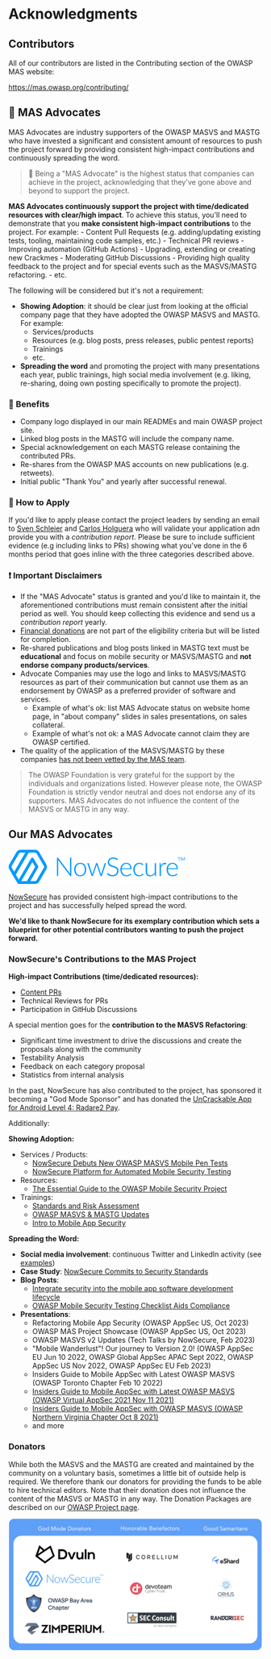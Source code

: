 # Acknowledgments

## Contributors

All of our contributors are listed in the Contributing section of the OWASP MAS website:

<https://mas.owasp.org/contributing/>

## 🥇 MAS Advocates

MAS Advocates are industry supporters of the OWASP MASVS and MASTG who have invested a significant and consistent amount of resources to push the project forward by providing consistent high-impact contributions and continuously spreading the word.

> 🥇 Being a "MAS Advocate" is the highest status that companies can achieve in the project, acknowledging that they've gone above and beyond to support the project.

**MAS Advocates continuously support the project with time/dedicated resources with clear/high impact**. To achieve this status, you'll need to demonstrate that you **make consistent high-impact contributions** to the project. For example:
     - Content Pull Requests (e.g. adding/updating existing tests, tooling, maintaining code samples, etc.)
     - Technical PR reviews
     - Improving automation (GitHub Actions)
     - Upgrading, extending or creating new Crackmes
     - Moderating GitHub Discussions
     - Providing high quality feedback to the project and for special events such as the MASVS/MASTG refactoring.
     - etc.

The following will be considered but it's not a requirement:

- **Showing Adoption**: it should be clear just from looking at the official company page that they have adopted the OWASP MASVS and MASTG. For example:
     - Services/products
     - Resources (e.g. blog posts, press releases, public pentest reports)
     - Trainings
     - etc.
- **Spreading the word** and promoting the project with many presentations each year, public trainings, high social media involvement (e.g. liking, re-sharing, doing own posting specifically to promote the project).

### 🎁 Benefits

- Company logo displayed in our main READMEs and main OWASP project site.
- Linked blog posts in the MASTG will include the company name.
- Special acknowledgement on each MASTG release containing the contributed PRs.
- Re-shares from the OWASP MAS accounts on new publications (e.g. retweets).
- Initial public "Thank You" and yearly after successful renewal.

### 📝 How to Apply

If you'd like to apply please contact the project leaders by sending an email to [Sven Schleier](mailto:sven.schleier@owasp.org) and [Carlos Holguera](mailto:carlos.holguera@owasp.org) who will validate your application adn provide you with a _contribution report_. Please be sure to include sufficient evidence (e.g including links to PRs) showing what you've done in the 6 months period that goes inline with the three categories described above.

### ❗ Important Disclaimers

- If the "MAS Advocate" status is granted and you'd like to maintain it, the aforementioned contributions must remain consistent after the initial period as well. You should keep collecting this evidence and send us a _contribution report_ yearly.
- [Financial donations](https://mas.owasp.org/donate/) are not part of the eligibility criteria but will be listed for completion.
- Re-shared publications and blog posts linked in MASTG text must be **educational** and focus on mobile security or MASVS/MASTG and **not endorse company products/services**.
- Advocate Companies may use the logo and links to MASVS/MASTG resources as part of their communication but cannot use them as an endorsement by OWASP as a preferred provider of software and services.
    - Example of what's ok: list MAS Advocate status on website home page, in "about company" slides in sales presentations, on sales collateral.
    - Example of what's not ok: a MAS Advocate cannot claim they are OWASP certified.
- The quality of the application of the MASVS/MASTG by these companies [has not been vetted by the MAS team](https://mas.owasp.org/MASVS/Intro/04-Assessment_and_Certification/).

> The OWASP Foundation is very grateful for the support by the individuals and organizations listed. However please note, the OWASP Foundation is strictly vendor neutral and does not endorse any of its supporters. MAS Advocates do not influence the content of the MASVS or MASTG in any way.

## Our MAS Advocates

<img src="Images/Other/nowsecure-logo.png" width="350px" />

[NowSecure](https://www.nowsecure.com) has provided consistent high-impact contributions to the project and has successfully helped spread the word.

**We'd like to thank NowSecure for its exemplary contribution which sets a blueprint for other potential contributors wanting to push the project forward.**

### NowSecure's Contributions to the MAS Project

**High-impact Contributions (time/dedicated resources):**

- [Content PRs](https://github.com/OWASP/owasp-mastg/pulls?q=is%3Apr+%22%28by+%40NowSecure%29%22)
- Technical Reviews for PRs
- Participation in GitHub Discussions

A special mention goes for the **contribution to the MASVS Refactoring**:

- Significant time investment to drive the discussions and create the proposals along with the community
- Testability Analysis
- Feedback on each category proposal
- Statistics from internal analysis

In the past, NowSecure has also contributed to the project, has sponsored it becoming a "God Mode Sponsor" and has donated the [UnCrackable App for Android Level 4: Radare2 Pay](0x08b-Reference-Apps.md#android-uncrackable-l4).

Additionally:

**Showing Adoption:**

- Services / Products:
    - [NowSecure Debuts New OWASP MASVS Mobile Pen Tests](https://www.nowsecure.com/blog/2022/03/22/nowsecure-debuts-new-owasp-masvs-mobile-pen-tests/)
    - [NowSecure Platform for Automated Mobile Security Testing](https://www.nowsecure.com/products/nowsecure-platform/)
- Resources:
    - [The Essential Guide to the OWASP Mobile Security Project](https://discover.nowsecure.com/c/manager-guide-owasp?x=LIaYZt&xs=90367)
- Trainings:
    - [Standards and Risk Assessment](https://academy.nowsecure.com/standards-and-risk-assessment)
    - [OWASP MASVS & MASTG Updates](https://academy.nowsecure.com/owasp-masvs-mstg-updates)
    - [Intro to Mobile App Security](https://academy.nowsecure.com/intro-to-mobile-app-security)

**Spreading the Word:**

- **Social media involvement**: continuous Twitter and LinkedIn activity (see [examples](https://twitter.com/search?q=(MASVS%20OR%20MSTG)%20(from%3ANowSecureMobile)&src=typed_query))
- **Case Study**: [NowSecure Commits to Security Standards](https://drive.google.com/file/d/1cns3Ot6MGdHwMMSx88lDds3brktMhLOM/view?usp=share_link)
- **Blog Posts**:
    - [Integrate security into the mobile app software development lifecycle](https://www.scmagazine.com/perspective/devops/integrate-security-into-the-mobile-app-software-development-lifecycle)
    - [OWASP Mobile Security Testing Checklist Aids Compliance](https://www.nowsecure.com/blog/2022/02/23/owasp-mobile-security-testing-checklist-aids-compliance/)
- **Presentations**:
    - Refactoring Mobile App Security (OWASP AppSec US, Oct 2023)
    - OWASP MAS Project Showcase (OWASP AppSec US, Oct 2023)
    - OWASP MASVS v2 Updates (Tech Talks by NowSecure, Feb 2023)
    - "Mobile Wanderlust"! Our journey to Version 2.0! (OWASP AppSec EU Jun 10 2022, OWASP Global AppSec APAC Sept 2022, OWASP AppSec US Nov 2022, OWASP AppSec EU Feb 2023)
    - Insiders Guide to Mobile AppSec with Latest OWASP MASVS (OWASP Toronto Chapter Feb 10 2022)
    - [Insiders Guide to Mobile AppSec with Latest OWASP MASVS (OWASP Virtual AppSec 2021 Nov 11 2021)](https://www.youtube.com/watch?v=TcYtpUIIMYw)
    - [Insiders Guide to Mobile AppSec with OWASP MASVS (OWASP Northern Virginia Chapter Oct 8 2021)](https://www.youtube.com/watch?v=fuLo64WH3SU)
    - and more

### Donators

While both the MASVS and the MASTG are created and maintained by the community on a voluntary basis, sometimes a little bit of outside help is required. We therefore thank our donators for providing the funds to be able to hire technical editors. Note that their donation does not influence the content of the MASVS or MASTG in any way. The Donation Packages are described on our [OWASP Project page](https://mas.owasp.org/donate/ "OWASP MAS Donation Packages").

<img src="Images/Donators/donators.png"/>
